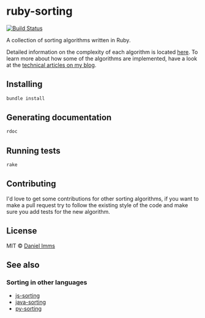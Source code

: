 # ruby-sorting

[![Build Status](http://img.shields.io/travis/GrowingWithTheWeb/ruby-sorting.svg?style=flat)](http://travis-ci.org/GrowingWithTheWeb/ruby-sorting)

A collection of sorting algorithms written in Ruby.

Detailed information on the complexity of each algorithm is located [here][complexity_readme]. To learn more about how some of the algorithms are implemented, have a look at the [technical articles on my blog][gwtw_sorting].



## Installing

```bash
bundle install
```


## Generating documentation

```bash
rdoc
```



## Running tests

```bash
rake
```



## Contributing

I'd love to get some contributions for other sorting algorithms, if you want to make a pull request try to follow the existing style of the code and make sure you add tests for the new algorithm.



## License

MIT © [Daniel Imms](http://www.growingwiththeweb.com)



## See also

### Sorting in other languages

* [js-sorting](https://github.com/Tyriar/js-sorting)
* [java-sorting](https://github.com/GrowingWithTheWeb/java-sorting)
* [py-sorting](https://github.com/GrowingWithTheWeb/py-sorting)



[gwtw_sorting]: http://www.growingwiththeweb.com/p/explore.html?t=Sorting
[complexity_readme]: https://github.com/Tyriar/js-sorting/tree/master/lib/README.md
